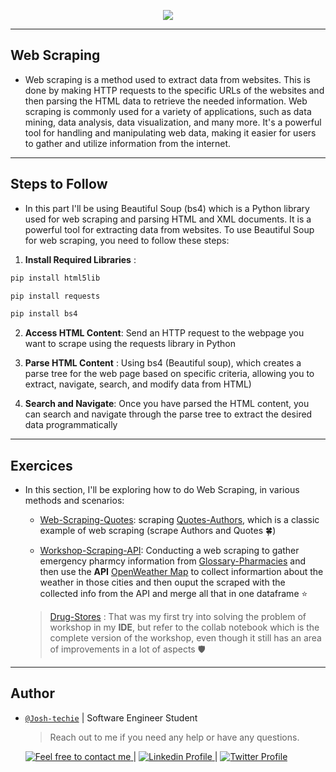 <p align="center">
<img src ="https://www.techtodayinfo.com/wp-content/uploads/2020/01/Web-Scraping.jpg">
</p>

---

<h2> Web Scraping </h2>

- Web scraping is a method used to extract data from websites. This is done by making HTTP requests to the specific URLs of the websites and then parsing the HTML data to retrieve the needed information. Web scraping is commonly used for a variety of applications, such as data mining, data analysis, data visualization, and many more. It's a powerful tool for handling and manipulating web data, making it easier for users to gather and utilize information from the internet.

---

<h2> Steps to Follow </h2>

- In this part I'll be using Beautiful Soup (bs4) which is a Python library used for web scraping and parsing HTML and XML documents. It is a powerful tool for extracting data from websites. To use Beautiful Soup for web scraping, you need to follow these steps:

1. **Install Required Libraries** :

```python
pip install html5lib

pip install requests

pip install bs4
```

2. **Access HTML Content**: Send an HTTP request to the webpage you want to scrape using the requests library in Python

3. **Parse HTML Content** : Using bs4 (Beautiful soup), which creates a parse tree for the web page based on specific criteria, allowing you to extract, navigate, search, and modify data from HTML)

4. **Search and Navigate**: Once you have parsed the HTML content, you can search and navigate through the parse tree to extract the desired data programmatically

---

<h2> Exercices </h2>

- In this section, I'll be exploring how to do Web Scraping, in various methods and scenarios:

  - [Web-Scraping-Quotes](./Web_Scraping.ipynb): scraping [Quotes-Authors](https://quotes.toscrape.com/), which is a classic example of web scraping (scrape Authors and Quotes 🍀)

  - [Workshop-Scraping-API](./Workshop_Web_Scraping.ipynb): Conducting a web scraping to gather emergency pharmcy information from [Glossary-Pharmacies](https://www.annuaire-gratuit.ma/) and then use the **API** [OpenWeather Map](https://openweathermap.org/) to collect informartion about the weather in those cities and then ouput the scraped with the collected info from the API and merge all that in one dataframe ⭐

  > [Drug-Stores](./drug_store.py) : That was my first try into solving the problem of workshop in my **IDE**, but refer to the collab notebook which is the complete version of the workshop, even though it still has an area of improvements in a lot of aspects 🛡

---

<h2> Author </h2>

- [`@Josh-techie`](https://github.com/Josh-techie) | Software Engineer Student

  > Reach out to me if you need any help or have any questions.

  <a href="mailto:youssef.abouyahia@e-polytechnique.ma">
  	<img alt="Feel free to contact me" src="https://img.shields.io/badge/-Ask_me_anything-blue?style=flat&logo=Gmail&logoColor=white&link=mailto:youssef.abouyahia@e-polytechnique.ma&color=3d85c6" />
  </a>
  <span> | </span>
    <a href="https://www.linkedin.com/in/youssef-abouyahia/">
        <img alt="Linkedin Profile" src="https://img.shields.io/badge/-Linkedin-0072b1?style=flat&logo=Linkedin&logoColor=white&link=https://www.linkedin.com/in/youssef-abouyahia/" />
    </a>
    <span> | </span>
    <a href="https://twitter.com/JoesephAb">
        <img alt="Twitter Profile" src="https://img.shields.io/badge/-Twitter-0072b1?style=flat&logo=Twitter&logoColor=white&link=https://twitter.com/JoesephAb&color=1DA1F2" />
    </a>
